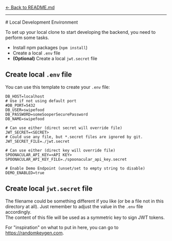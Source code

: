 [&larr; Back to README.md](README.md)
<hr/>
# Local Development Environment

To set up your local clone to start developing the backend, you need to perform some tasks.

* Install npm packages (`npm install`)
* Create a local `.env` file
* **(Optional)** Create a local `jwt.secret` file

## Create local `.env` file

You can use this template to create your `.env` file:

```dotenv
DB_HOST=localhost
# Use if not using default port
#DB_PORT=5432
DB_USER=swipefood
DB_PASSWORD=someSooperSecurePassword
DB_NAME=swipefood

# Can use either (direct secret will override file)
JWT_SECRET=<SECRET>
# Could use any file, but *.secret files are ignored by git.
JWT_SECRET_FILE=./jwt.secret

# Can use either (direct key will override file)
SPOONACULAR_API_KEY=<API KEY>
SPOONACULAR_API_KEY_FILE=./spoonacular_api_key.secret

# Enable Demo Endpoint (unset/set to empty string to disable)
DEMO_ENABLED=true
```

## Create local `jwt.secret` file

The filename could be something different if you like (or be a file not in this directory at all). Just remember to
adjust the value in the `.env` file accordingly.  
The content of this file will be used as a symmetric key to sign JWT tokens.

For "inspiration" on what to put in here, you can go to https://randomkeygen.com.
